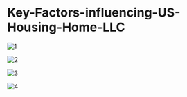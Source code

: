 # Key-Factors-influencing-US-Housing-Home-LLC

![1](https://github.com/bhanukart/Key-Factors-influencing-US-Housing-Home-LLC/assets/21053943/7d0adae0-587f-4b9b-8c45-340ce98ce945)

![2](https://github.com/bhanukart/Key-Factors-influencing-US-Housing-Home-LLC/assets/21053943/48f7ba7a-ac26-4fe4-a2be-09c2c2b2e6cc)

![3](https://github.com/bhanukart/Key-Factors-influencing-US-Housing-Home-LLC/assets/21053943/11d369b6-2218-4d06-9043-f51894029cb2)

![4](https://github.com/bhanukart/Key-Factors-influencing-US-Housing-Home-LLC/assets/21053943/09802baa-0e35-439a-8956-5b3413505f2e)
